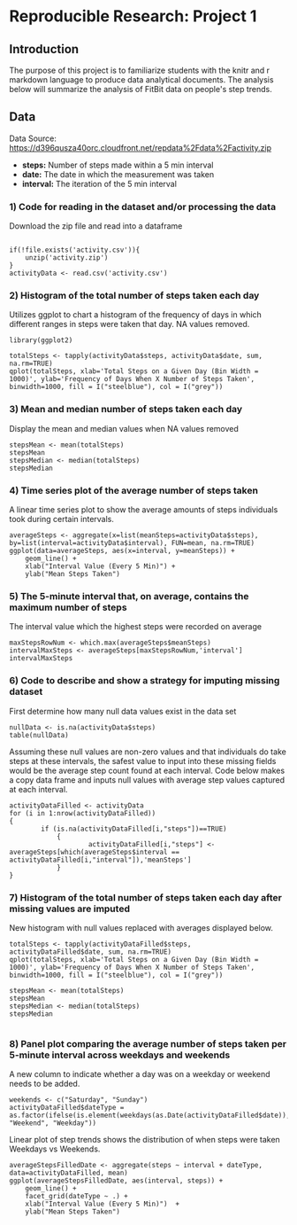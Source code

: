 Reproducible Research: Project 1
====================================

## Introduction
The purpose of this project is to familiarize students with the knitr and r markdown language to produce data analytical documents. The analysis below will summarize the analysis of FitBit data on people's step trends.

## Data
Data Source: 
https://d396qusza40orc.cloudfront.net/repdata%2Fdata%2Factivity.zip

 - **steps:** Number of steps made within a 5 min interval
 - **date:** The date in which the measurement was taken
 - **interval:** The iteration of the 5 min interval


### 1) Code for reading in the dataset and/or processing the data
Download the zip file and read into a dataframe

```{r}

if(!file.exists('activity.csv')){
    unzip('activity.zip')
}
activityData <- read.csv('activity.csv')

```

### 2) Histogram of the total number of steps taken each day
Utilizes ggplot to chart a histogram of the frequency of days in which different ranges in steps were taken that day. NA values removed.

```{r warning = FALSE}
library(ggplot2)

totalSteps <- tapply(activityData$steps, activityData$date, sum, na.rm=TRUE)
qplot(totalSteps, xlab='Total Steps on a Given Day (Bin Width = 1000)', ylab='Frequency of Days When X Number of Steps Taken', binwidth=1000, fill = I("steelblue"), col = I("grey"))
```


### 3) Mean and median number of steps taken each day
Display the mean and median values when NA values removed
```{r}
stepsMean <- mean(totalSteps)
stepsMean
stepsMedian <- median(totalSteps)
stepsMedian 
```

### 4) Time series plot of the average number of steps taken
A linear time series plot to show the average amounts of steps individuals took during certain intervals.

```{r}
averageSteps <- aggregate(x=list(meanSteps=activityData$steps), by=list(interval=activityData$interval), FUN=mean, na.rm=TRUE)
ggplot(data=averageSteps, aes(x=interval, y=meanSteps)) +
    geom_line() +
    xlab("Interval Value (Every 5 Min)") +
    ylab("Mean Steps Taken") 
```
	
### 5) The 5-minute interval that, on average, contains the maximum number of steps
The interval value which the highest steps were recorded on average
```{r}
maxStepsRowNum <- which.max(averageSteps$meanSteps)
intervalMaxSteps <- averageSteps[maxStepsRowNum,'interval']
intervalMaxSteps
```


### 6) Code to describe and show a strategy for imputing missing dataset
First determine how many null data values exist in the data set
```{r}
nullData <- is.na(activityData$steps)
table(nullData)
```

Assuming these null values are non-zero values and that individuals do take steps at these intervals, the safest value to input into these missing fields would be the average step count found at each interval. Code below makes a copy data frame and inputs null values with average step values captured at each interval.

```{r}
activityDataFilled <- activityData
for (i in 1:nrow(activityDataFilled))
{
        if (is.na(activityDataFilled[i,"steps"])==TRUE)
            {
                    activityDataFilled[i,"steps"] <- averageSteps[which(averageSteps$interval == activityDataFilled[i,"interval"]),'meanSteps']
            } 
}
```


### 7) Histogram of the total number of steps taken each day after missing values are imputed
New histogram with null values replaced with averages displayed below.

```{r}
totalSteps <- tapply(activityDataFilled$steps, activityDataFilled$date, sum, na.rm=TRUE)
qplot(totalSteps, xlab='Total Steps on a Given Day (Bin Width = 1000)', ylab='Frequency of Days When X Number of Steps Taken', binwidth=1000, fill = I("steelblue"), col = I("grey"))

stepsMean <- mean(totalSteps)
stepsMean
stepsMedian <- median(totalSteps)
stepsMedian


```
### 8) Panel plot comparing the average number of steps taken per 5-minute interval across weekdays and weekends
A new column to indicate whether a day was on a weekday or weekend needs to be added.

```{r}
weekends <- c("Saturday", "Sunday")
activityDataFilled$dateType = as.factor(ifelse(is.element(weekdays(as.Date(activityDataFilled$date)),weekends), "Weekend", "Weekday"))
```
Linear plot of step trends shows the distribution of when steps were taken Weekdays vs Weekends.
```{r}
averageStepsFilledDate <- aggregate(steps ~ interval + dateType, data=activityDataFilled, mean)
ggplot(averageStepsFilledDate, aes(interval, steps)) + 
    geom_line() + 
    facet_grid(dateType ~ .) +
    xlab("Interval Value (Every 5 Min)")  + 
    ylab("Mean Steps Taken") 

```
